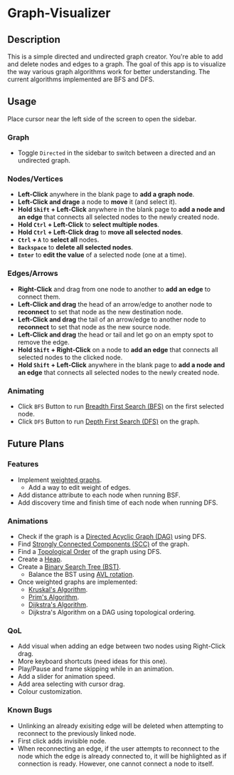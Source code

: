 # Graph-Visualizer

## Description

This is a simple directed and undirected graph creator. You're able to add and delete nodes and edges to a graph. The goal of this app is to visualize the way various graph algorithms work for better understanding. The current algorithms implemented are BFS and DFS.

## Usage

Place cursor near the left side of the screen to open the sidebar.

### Graph

-   Toggle `Directed` in the sidebar to switch between a directed and an undirected graph.

### Nodes/Vertices

-   **Left-Click** anywhere in the blank page to **add a graph node**.
-   **Left-Click and drage** a node to **move** it (and select it).
-   **Hold `Shift` + Left-Click** anywhere in the blank page to **add a node and an edge** that connects all selected nodes to the newly created node.
-   **Hold `Ctrl` + Left-Click** to **select multiple nodes**.
-   **Hold `Ctrl` + Left-Click drag** to **move all selected nodes**.
-   **`Ctrl` + `A`** to **select all** nodes.
-   **`Backspace`** to **delete all selected nodes**.
-   **`Enter`** to **edit the value** of a selected node (one at a time).

### Edges/Arrows

-   **Right-Click** and drag from one node to another to **add an edge** to connect them.
-   **Left-Click and drag** the head of an arrow/edge to another node to **reconnect** to set that node as the new destination node.
-   **Left-Click and drag** the tail of an arrow/edge to another node to **reconnect** to set that node as the new source node.
-   **Left-Click and drag** the head or tail and let go on an empty spot to remove the edge.
-   **Hold `Shift` + Right-Click** on a node to **add an edge** that connects all selected nodes to the clicked node.
-   **Hold `Shift` + Left-Click** anywhere in the blank page to **add a node and an edge** that connects all selected nodes to the newly created node.

### Animating

-   Click `BFS` Button to run [Breadth First Search (BFS)](https://en.wikipedia.org/wiki/Breadth-first_search) on the first selected node.
-   Click `DFS` Button to run [Depth First Search (DFS)](https://en.wikipedia.org/wiki/Depth-first_search) on the graph.

## Future Plans

### Features

-   Implement [weighted graphs](<https://en.wikipedia.org/wiki/Graph_(discrete_mathematics)#Weighted_graph>).
    -   Add a way to edit weight of edges.
-   Add distance attribute to each node when running BSF.
-   Add discovery time and finish time of each node when running DFS.

### Animations

-   Check if the graph is a [Directed Acyclic Graph (DAG)](https://en.wikipedia.org/wiki/Directed_acyclic_graph) using DFS.
-   Find [Strongly Connected Components (SCC)](https://en.wikipedia.org/wiki/Strongly_connected_component) of the graph.
-   Find a [Topological Order](https://en.wikipedia.org/wiki/Topological_sorting) of the graph using DFS.
-   Create a [Heap](<https://en.wikipedia.org/wiki/Heap_(data_structure)>).
-   Create a [Binary Search Tree (BST)](https://en.wikipedia.org/wiki/Binary_search_tree).
    -   Balance the BST using [AVL rotation](https://en.wikipedia.org/wiki/AVL_tree#Rebalancing).
-   Once weighted graphs are implemented:
    -   [Kruskal's Algorithm](https://en.wikipedia.org/wiki/Kruskal%27s_algorithm).
    -   [Prim's Algorithm](https://en.wikipedia.org/wiki/Prim's_algorithm).
    -   [Dijkstra's Algorithm](https://en.wikipedia.org/wiki/Dijkstra%27s_algorithm).
    -   Dijkstra's Algorithm on a DAG using topological ordering.

### QoL

-   Add visual when adding an edge between two nodes using Right-Click drag.
-   More keyboard shortcuts (need ideas for this one).
-   Play/Pause and frame skipping while in an animation.
-   Add a slider for animation speed.
-   Add area selecting with cursor drag.
-   Colour customization.

### Known Bugs

-   Unlinking an already exisiting edge will be deleted when attempting to reconnect to the previously linked node.
-   First click adds invisible node.
-   When reconnecting an edge, if the user attempts to reconnect to the node which the edge is already connected to, it will be highlighted as if connection is ready. However, one cannot connect a node to itself.
